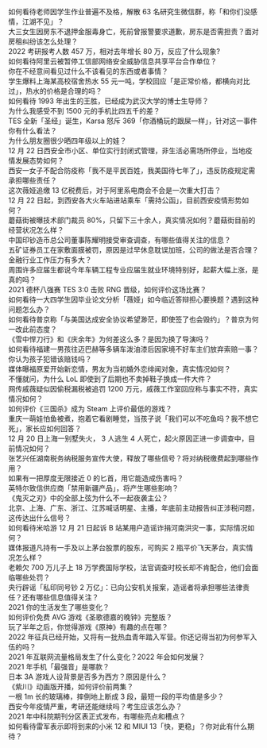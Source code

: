 如何看待老师因学生作业普遍不及格，解散 63 名研究生微信群，称「和你们没感情，江湖不见」？  
大三女生因房东不退押金服毒身亡，死前曾报警要求道歉，房东是否需担责？面对房租纠纷该怎么处理？  
2022 考研报考人数 457 万，相对去年增长 80 万，反应了什么现象?  
如何看待阿里云被暂停工信部网络安全威胁信息共享平台合作单位？  
你在不经意间看见过什么不该看见的东西或者事情？  
学生爆料上海某高校宿舍热水 55 元一吨，学校回应「是正常价格，都横向对比过」，热水的价格是合理的吗？  
如何看待 1993 年出生的王胜，已经成为武汉大学的博士生导师？  
为什么我感受不到 1500 元的手机比四五千的差？  
TES 全新「圣经」诞生，Karsa 怒斥 369「你酒桶玩的跟屎一样」，针对这一事件你有什么看法？  
为什么朋友圈很少晒四年级以上的娃？  
12 月 22 日西安全市小区、单位实行封闭式管理，非生活必需场所停业，当地疫情发展态势如何？  
西安一女子不配合防疫称「我不是平民百姓，我美国待七年了」，违反防疫规定需承担哪些责任？  
这次薇娅追缴 13 亿税费后，对于阿里系电商会不会是一次重大打击？  
12 月 22 日起，到西安各大火车站进站乘车「需持公函」，目前西安疫情形势如何？  
蘑菇街被曝技术部门裁员 80%，只留下三十余人，真实情况如何？蘑菇街目前的经营状况怎么样？  
中国印钞造币总公司董事陈耀明接受审查调查，有哪些值得关注的信息？  
五矿证券员工在家敷面膜被罚，原因是过早休息耽误加班，公司的做法是否合理？金融行业工作压力有多大？  
周围许多应届生都说今年车辆工程专业应届生就业环境特别好，起薪大幅上涨，是真的吗？  
2021 德杯八强赛 TES 3:0 击败 RNG 晋级，如何评价这场比赛？  
如何看待一大四学生因毕业论文分析「薇娅」如今临近答辩担心要换题？遇到这种问题怎么办？  
如何看待普京称「与美国达成安全协议希望渺茫，即使签了也会毁约」？普京为何一改此前态度？  
《雪中悍刀行》和《庆余年》为何差这么多？是因为换了导演吗？  
如何看待福建一男孩往迈巴赫等多辆车泼油漆后因家境不好车主们放弃索赔一事？你认为孩子犯错该赔钱吗？  
媒体曝福原爱开始新恋情，男友为当初婚外恋绯闻对象，真实情况如何？  
不懂就问，为什么 LoL 即使到了后期也不卖掉鞋子换成一件大件？  
网传戚薇疑似因偷税漏税被追罚 1200 万元，戚薇工作室回应称与事实不符，真实情况如何？  
如何评价《三国杀》成为 Steam 上评价最低的游戏？  
重庆一萌娃怕鱼被煮，抱着它看剧睡觉，当孩子说「我们可以不吃鱼吗？我不想它死」，家长应如何回答？  
12 月 20 日上海一别墅失火， 3 人逃生 4 人死亡，起火原因正进一步调查中，目前情况如何？  
张艺兴任湖南税务纳税服务宣传大使，释放了哪些信号？将对纳税缴费起到哪些作用？  
如果有一把厚度无限接近 0 的匕首，用它能造成伤害吗？  
英特尔致信供应商「禁用新疆产品」，将产生哪些影响？  
《鬼灭之刃》中的全部上弦为什么不一起夜袭主公？  
北京、上海、广东、浙江、江苏喊话明星、主播，年底前主动报告纠正涉税问题，这传达出什么信号？  
如何看待米哈游 12 月 21 日起诉 B 站某用户造谣诈捐河南洪灾一事，实际情况如何？  
媒体报道凡持有一手及以上茅台股票的股东，可购买 2 瓶平价飞天茅台，真实情况怎么样？  
老赖欠 700 万儿子上 18 万学费国际学校，法官调查时校长却不肯配合，他们会面临哪些处罚？  
央行辟谣「私印同号钞 2 万亿」：已向公安机关报案，造谣者将承担哪些法律责任？还有哪些信息值得关注？  
2021 你的生活发生了哪些变化？  
如何评价免费 AVG 游戏《圣歌德嘉的晚钟》完整版？  
玩了半年之后，你觉得游戏《原神》有趣的点在哪？  
2022 年征兵已经开始，又将有一批热血青年踏入军营。你还记得当初为何参军入伍的吗？  
2021 年互联网流量格局发生了什么变化？2022 年会如何发展？  
2021 年手机「最强音」是哪款？  
日本 3A 游戏人设背景是否多为西方？原因是什么？  
《紫川》动画版开播，如何评价前两集？  
一根 1m 长的玻璃棒，摔倒地上断成 3 段，最短一段的平均值是多少？  
西安今年疫情严重，考研还能继续吗？考生应该怎么办？  
2021 年中科院期刊分区表正式发布，有哪些亮点和槽点？  
如何看待雷军表示即将到来的小米 12 和 MIUI 13「快，更稳」？你对此有什么期待？  
